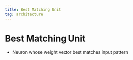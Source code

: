 ```yaml
---
title: Best Matching Unit
tag: architecture
---
```


# Best Matching Unit
- Neuron whose weight vector best matches input pattern








































